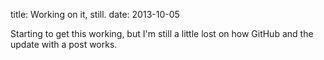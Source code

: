 title: Working on it, still.
date: 2013-10-05

Starting to get this working, but I'm still a little lost on how GitHub and the update with a post works.